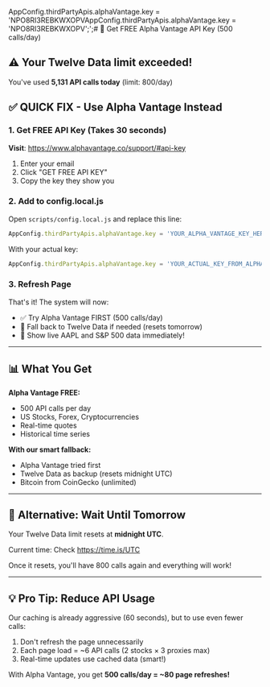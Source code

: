 AppConfig.thirdPartyApis.alphaVantage.key = 'NPO8RI3REBKWXOPVAppConfig.thirdPartyApis.alphaVantage.key = 'NPO8RI3REBKWXOPV';';# 🔑 Get FREE Alpha Vantage API Key (500 calls/day)

## ⚠️ Your Twelve Data limit exceeded!

You've used **5,131 API calls today** (limit: 800/day)

## ✅ QUICK FIX - Use Alpha Vantage Instead

### 1. Get FREE API Key (Takes 30 seconds)

**Visit**: https://www.alphavantage.co/support/#api-key

1. Enter your email
2. Click "GET FREE API KEY"
3. Copy the key they show you

### 2. Add to config.local.js

Open `scripts/config.local.js` and replace this line:

```javascript
AppConfig.thirdPartyApis.alphaVantage.key = 'YOUR_ALPHA_VANTAGE_KEY_HERE';
```

With your actual key:

```javascript
AppConfig.thirdPartyApis.alphaVantage.key = 'YOUR_ACTUAL_KEY_FROM_ALPHAVANTAGE';
```

### 3. Refresh Page

That's it! The system will now:
- ✅ Try Alpha Vantage FIRST (500 calls/day)
- 🔄 Fall back to Twelve Data if needed (resets tomorrow)
- 🎯 Show live AAPL and S&P 500 data immediately!

---

## 📊 What You Get

**Alpha Vantage FREE:**
- 500 API calls per day
- US Stocks, Forex, Cryptocurrencies
- Real-time quotes
- Historical time series

**With our smart fallback:**
- Alpha Vantage tried first
- Twelve Data as backup (resets midnight UTC)
- Bitcoin from CoinGecko (unlimited)

---

## 🚀 Alternative: Wait Until Tomorrow

Your Twelve Data limit resets at **midnight UTC**.

Current time: Check https://time.is/UTC

Once it resets, you'll have 800 calls again and everything will work!

---

## 💡 Pro Tip: Reduce API Usage

Our caching is already aggressive (60 seconds), but to use even fewer calls:

1. Don't refresh the page unnecessarily
2. Each page load = ~6 API calls (2 stocks × 3 proxies max)
3. Real-time updates use cached data (smart!)

With Alpha Vantage, you get **500 calls/day = ~80 page refreshes!**
